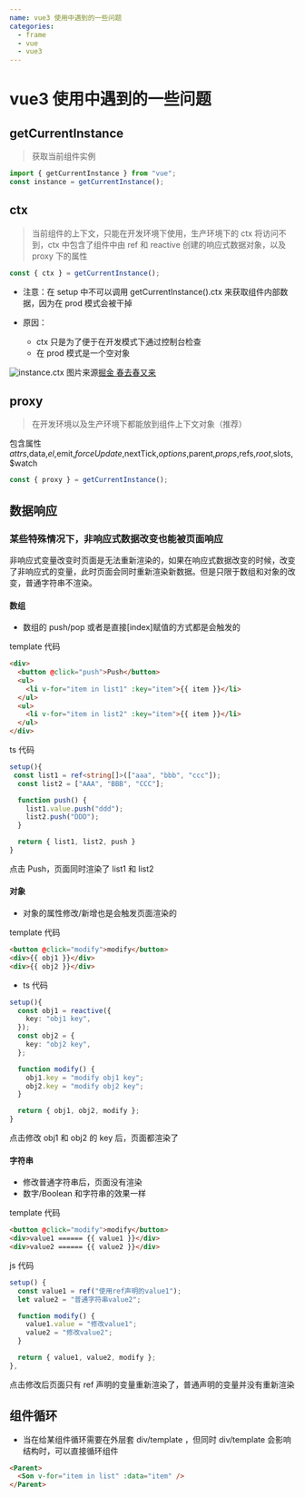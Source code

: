 ```yaml
---
name: vue3 使用中遇到的一些问题
categories:
  - frame
  - vue
  - vue3
---
```


# vue3 使用中遇到的一些问题

## getCurrentInstance

> 获取当前组件实例

```js
import { getCurrentInstance } from "vue";
const instance = getCurrentInstance();
```

## ctx

> 当前组件的上下文，只能在开发环境下使用，生产环境下的 ctx 将访问不到，ctx 中包含了组件中由 ref 和 reactive 创建的响应式数据对象，以及 proxy 下的属性

```js
const { ctx } = getCurrentInstance();
```

- 注意：在 setup 中不可以调用 getCurrentInstance().ctx 来获取组件内部数据，因为在 prod 模式会被干掉

- 原因：
  - ctx 只是为了便于在开发模式下通过控制台检查
  - 在 prod 模式是一个空对象

![instance.ctx](https://p6-juejin.byteimg.com/tos-cn-i-k3u1fbpfcp/5bff5eb65818408aa012a6fff86c2852~tplv-k3u1fbpfcp-watermark.image?imageslim)
图片来源[掘金 春去春又来](https://juejin.cn/post/6899432348266283022)

## proxy

> 在开发环境以及生产环境下都能放到组件上下文对象（推荐）

包含属性$attrs,$data,$el,$emit,$forceUpdate,$nextTick,$options,$parent,$props,$refs,$root,$slots,$watch

```js
const { proxy } = getCurrentInstance();
```

## 数据响应

### 某些特殊情况下，非响应式数据改变也能被页面响应

非响应式变量改变时页面是无法重新渲染的，如果在响应式数据改变的时候，改变了非响应式的变量，此时页面会同时重新渲染新数据。但是只限于数组和对象的改变，普通字符串不渲染。

#### 数组

- 数组的 push/pop 或者是直接[index]赋值的方式都是会触发的

template 代码

```html
<div>
  <button @click="push">Push</button>
  <ul>
    <li v-for="item in list1" :key="item">{{ item }}</li>
  </ul>
  <ul>
    <li v-for="item in list2" :key="item">{{ item }}</li>
  </ul>
</div>
```

ts 代码

```ts
setup(){
 const list1 = ref<string[]>(["aaa", "bbb", "ccc"]);
  const list2 = ["AAA", "BBB", "CCC"];

  function push() {
    list1.value.push("ddd");
    list2.push("DDD");
  }

  return { list1, list2, push }
}
```

点击 Push，页面同时渲染了 list1 和 list2

#### 对象

- 对象的属性修改/新增也是会触发页面渲染的

template 代码

```html
<button @click="modify">modify</button>
<div>{{ obj1 }}</div>
<div>{{ obj2 }}</div>
```

- ts 代码

```ts
setup(){
  const obj1 = reactive({
    key: "obj1 key",
  });
  const obj2 = {
    key: "obj2 key",
  };

  function modify() {
    obj1.key = "modify obj1 key";
    obj2.key = "modify obj2 key";
  }

  return { obj1, obj2, modify };
}
```

点击修改 obj1 和 obj2 的 key 后，页面都渲染了

#### 字符串

- 修改普通字符串后，页面没有渲染
- 数字/Boolean 和字符串的效果一样

template 代码

```html
<button @click="modify">modify</button>
<div>value1 ====== {{ value1 }}</div>
<div>value2 ====== {{ value2 }}</div>
```

js 代码

```ts
setup() {
  const value1 = ref("使用ref声明的value1");
  let value2 = "普通字符串value2";

  function modify() {
    value1.value = "修改value1";
    value2 = "修改value2";
  }

  return { value1, value2, modify };
},

```

点击修改后页面只有 ref 声明的变量重新渲染了，普通声明的变量并没有重新渲染

## 组件循环

- 当在给某组件循环需要在外层套 div/template ，但同时 div/template 会影响结构时，可以直接循环组件

```html
<Parent>
  <Son v-for="item in list" :data="item" />
</Parent>
```
